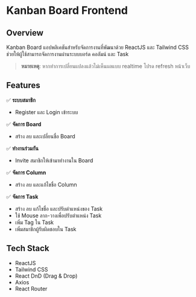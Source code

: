 # Kanban Board Frontend

## Overview
Kanban Board แอปพลิเคชันสำหรับจัดการงานที่พัฒนาด้วย ReactJS และ Tailwind CSS ช่วยให้ผู้ใช้สามารถจัดการงานผ่านระบบบอร์ด คอลัมน์ และ Task 

> **หมายเหตุ**: หากทำการเปลี่ยนแปลงแล้วไม่เห็นผลแบบ realtime โปรด refresh หน้าเว็บ

## Features

✅ **ระบบสมาชิก**
- Register และ Login เข้าระบบ

✅ **จัดการ Board**
- สร้าง ลบ และเปลี่ยนชื่อ Board

✅ **ทำงานร่วมกัน**
- Invite สมาชิกให้เข้ามาทำงานใน Board

✅ **จัดการ Column**
- สร้าง ลบ และแก้ไขชื่อ Column

✅ **จัดการ Task**
- สร้าง ลบ แก้ไขชื่อ และปรับตำแหน่งของ Task
- ใช้ Mouse ลาก-วางเพื่อปรับตำแหน่ง Task
- เพิ่ม Tag ใน Task
- เพิ่มสมาชิกผู้รับผิดชอบใน Task

## Tech Stack
- ReactJS
- Tailwind CSS
- React DnD (Drag & Drop)
- Axios
- React Router
